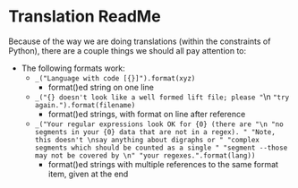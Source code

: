 # Translation ReadMe
Because of the way we are doing translations (within the constraints of
Python), there are a couple things we should all pay attention to:

- The following formats work:
    - `_("Language with code [{}]").format(xyz)`
        - format()ed string on one line
    - `_("{} doesn't look like a well formed lift file; please "`\n
      `"try again.").format(filename)`
        - format()ed strings, with format on line after reference
    - `_("Your regular expressions look OK for {0} (there are "\n
                "no segments in your {0} data that are not in a regex). "
                "Note, this doesn't \nsay anything about digraphs or "
                "complex segments which should be counted as a single "
                "segment --those may not be covered by \n"
                "your regexes.".format(lang))`
        - format()ed strings with multiple references to the same format item, given at the end

